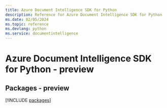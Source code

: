 ```yaml
---
title: Azure Document Intelligence SDK for Python
description: Reference for Azure Document Intelligence SDK for Python
ms.date: 02/05/2024
ms.topic: reference
ms.devlang: python
ms.service: documentintelligence
---
```

# Azure Document Intelligence SDK for Python - preview
## Packages - preview
[!INCLUDE [packages](document-intelligence-index.md)]